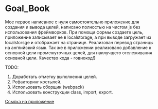 # Goal_Book

Мое первое написаное с нуля самостоятельно приложение для создания и вывода целей, написано полностью на чистом js без использования фреймворков. При помощи формы создаете цель, приложение записывает ее в localstorage, а при выводе загружает из localstorsge и отображает на странице. Реализован перевод страницы на английский язык. Так же в приложении реализовано добавление к основной цели промежуточных целей, для наилучшего отслеживания основной цели. Качество кода - говнокод!)

TODO: 
1) Доработать отметку выполнения целей.
2) Рефакторинг костылей.
3) Использовать сборщик (webpack)
4) Использовать конструкции class, import, export.


[Ссылка на приложение](https://dmovsumov.github.io/Goal_Book/)
